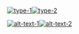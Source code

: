 [![type-1](https://readme-typing-svg.demolab.com?font=Fira+Code&size=25&duration=1&pause=100000&color=03F700&multiline=true&width=25&lines=%24)](https://git.io/typing-svg)[![type-2](https://readme-typing-svg.demolab.com?font=Fira+Code&size=25&duration=3000&pause=100000&color=03F700&multiline=true&width=250&lines=python+main.py)](https://git.io/typing-svg)

[![alt-text-1](https://readme-typing-svg.demolab.com?font=Fira+Code&size=25&duration=1&pause=10000&color=03F700&multiline=true&width=180&lines=%5B*%5D+Loading%3A+)](https://git.io/typing-svg)[![alt-text-2](https://readme-typing-svg.demolab.com?font=Fira+Code&size=25&duration=1000&pause=100000&color=F70000&multiline=true&width=180&lines=+%E2%96%A0%E2%96%A0%E2%96%A0%E2%96%A0%E2%96%A0%E2%96%A0%E2%96%A0%E2%96%A0%E2%96%A0%E2%96%A0%E2%96%A0%E2%96%A0%E2%96%A0%E2%96%A0)](https://git.io/typing-svg)
